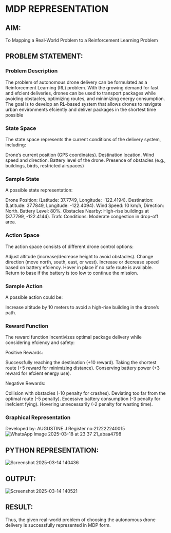 # MDP REPRESENTATION

## AIM:
To Mapping a Real-World Problem to a Reinforcement Learning Problem

## PROBLEM STATEMENT:

### Problem Description
The problem of autonomous drone delivery can be formulated as a Reinforcement Learning (RL) problem. With the growing demand for fast
and efcient deliveries, drones can be used to transport packages while avoiding obstacles, optimizing routes, and minimizing energy
consumption. The goal is to develop an RL-based system that allows drones to navigate urban environments efciently and deliver packages in
the shortest time possible

### State Space
The state space represents the current conditions of the delivery system, including:

Drone’s current position (GPS coordinates).
Destination location.
Wind speed and direction.
Battery level of the drone.
Presence of obstacles (e.g., buildings, birds, restricted airspaces)
### Sample State
A possible state representation:

Drone Position: (Latitude: 37.7749, Longitude: -122.4194).
Destination: (Latitude: 37.7849, Longitude: -122.4094).
Wind Speed: 10 km/h, Direction: North.
Battery Level: 80%.
Obstacles Nearby: High-rise buildings at (37.7799, -122.4144).
Trafc Conditions: Moderate congestion in drop-off area.
### Action Space
The action space consists of different drone control options:

Adjust altitude (increase/decrease height to avoid obstacles).
Change direction (move north, south, east, or west).
Increase or decrease speed based on battery efciency.
Hover in place if no safe route is available.
Return to base if the battery is too low to continue the mission.
### Sample Action
A possible action could be:

Increase altitude by 10 meters to avoid a high-rise building in the drone’s path.
### Reward Function
The reward function incentivizes optimal package delivery while considering efciency and safety:

Positive Rewards:

Successfully reaching the destination (+10 reward).
Taking the shortest route (+5 reward for minimizing distance).
Conserving battery power (+3 reward for efcient energy use).

Negative Rewards:

Collision with obstacles (-10 penalty for crashes).
Deviating too far from the optimal route (-5 penalty).
Excessive battery consumption (-3 penalty for inefcient fying).
Hovering unnecessarily (-2 penalty for wasting time).
### Graphical Representation
Developed by: AUGUSTINE J
Register no:212222240015
![WhatsApp Image 2025-03-18 at 23 37 21_abaa4798](https://github.com/user-attachments/assets/2d06d5a5-41fd-49d5-8ca1-5097127eec97)


## PYTHON REPRESENTATION:
![Screenshot 2025-03-14 140436](https://github.com/user-attachments/assets/bbb08ed5-0c1f-4866-b77a-065ba356bfcc)

## OUTPUT:

![Screenshot 2025-03-14 140521](https://github.com/user-attachments/assets/797b937e-c1eb-4fc7-9fb2-d8284133b203)

## RESULT:
Thus, the given real-world problem of choosing the autonomous drone delivery is successfully represented in MDP form.
